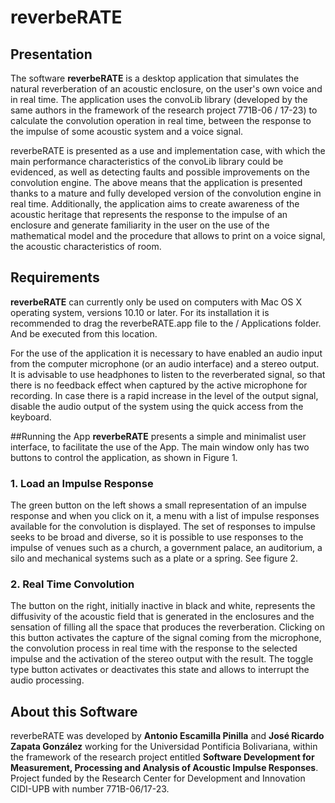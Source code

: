 # reverbeRATE
## Presentation
The software **reverbeRATE** is a desktop application that simulates the natural reverberation of an acoustic enclosure, on the user's own voice and in real time. The application uses the convoLib library (developed by the same authors in the framework of the research project 771B-06 / 17-23) to calculate the convolution operation in real time, between the response to the impulse of some acoustic system and a voice signal.

reverbeRATE is presented as a use and implementation case, with which the main performance characteristics of the convoLib library could be evidenced, as well as detecting faults and possible improvements on the convolution engine. The above means that the application is presented thanks to a mature and fully developed version of the convolution engine in real time. Additionally, the application aims to create awareness of the acoustic heritage that represents the response to the impulse of an enclosure and generate familiarity in the user on the use of the mathematical model and the procedure that allows to print on a voice signal, the acoustic characteristics of room.

## Requirements
**reverbeRATE** can currently only be used on computers with Mac OS X operating system, versions 10.10 or later. For its installation it is recommended to drag the reverbeRATE.app file to the / Applications folder. And be executed from this location.

For the use of the application it is necessary to have enabled an audio input from the computer microphone (or an audio interface) and a stereo output. It is advisable to use headphones to listen to the reverberated signal, so that there is no feedback effect when captured by the active microphone for recording. In case there is a rapid increase in the level of the output signal, disable the audio output of the system using the quick access from the keyboard.

##Running the App
**reverbeRATE** presents a simple and minimalist user interface, to facilitate the use of the App. The main window only has two buttons to control the application, as shown in Figure 1.

### 1. Load an Impulse Response
The green button on the left shows a small representation of an impulse response and when you click on it, a menu with a list of impulse responses available for the convolution is displayed. The set of responses to impulse seeks to be broad and diverse, so it is possible to use responses to the impulse of venues such as a church, a government palace, an auditorium, a silo and mechanical systems such as a plate or a spring. See figure 2.

### 2. Real Time Convolution
The button on the right, initially inactive in black and white, represents the diffusivity of the acoustic field that is generated in the enclosures and the sensation of filling all the space that produces the reverberation. Clicking on this button activates the capture of the signal coming from the microphone, the convolution process in real time with the response to the selected impulse and the activation of the stereo output with the result. The toggle type button activates or deactivates this state and allows to interrupt the audio processing.

## About this Software
reverbeRATE was developed by **Antonio Escamilla Pinilla** and **José Ricardo Zapata González** working for the Universidad Pontificia Bolivariana, within the framework of the research project entitled **Software Development for Measurement, Processing and Analysis of Acoustic Impulse Responses**. Project funded by the Research Center for Development and Innovation CIDI-UPB with number 771B-06/17-23.
